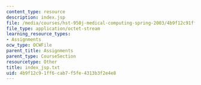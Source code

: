 ```yaml
---
content_type: resource
description: index.jsp
file: /media/courses/hst-950j-medical-computing-spring-2003/4b9f12c91ff6cab7f5fe4313b3f2e4e8_index_jsp.txt
file_type: application/octet-stream
learning_resource_types:
- Assignments
ocw_type: OCWFile
parent_title: Assignments
parent_type: CourseSection
resourcetype: Other
title: index_jsp.txt
uid: 4b9f12c9-1ff6-cab7-f5fe-4313b3f2e4e8
---
```

